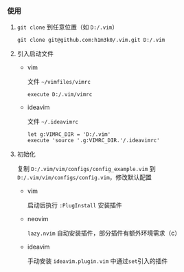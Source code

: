 ### 使用

1. `git clone` 到任意位置（如 `D:/.vim`）

   ~~~shell
   git clone git@github.com:h1m3k0/.vim.git D:/.vim
   ~~~

2. 引入启动文件

   - vim

     文件 `~/vimfiles/vimrc`

     ~~~vimscript
     execute D:/.vim/vimrc
     ~~~

   - ideavim

     文件 `~/.ideavimrc`

     ~~~vimscript
     let g:VIMRC_DIR = 'D:/.vim'
     execute 'source '.g:VIMRC_DIR.'/.ideavimrc'
     ~~~
   
3. 初始化

   复制 `D:/.vim/vim/configs/config_example.vim` 到 `D:/.vim/vim/configs/config.vim`，修改默认配置

   - vim

     启动后执行 `:PlugInstall` 安装插件

   - neovim

     `lazy.nvim` 自动安装插件，部分插件有额外环境需求（c）

   - ideavim

     手动安装 `ideavim.plugin.vim` 中通过`set`引入的插件